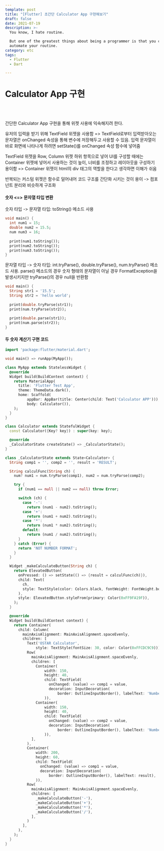 ```yaml
---
template: post
title: "[Flutter] 초간단 Calculator App 구현해보기"
draft: false
date: 2021-07-19
description: >-
  You know, I hate routine.

  But one of the greatest things about being a programmer is that you can
  automate your routine.
category: etc
tags:
  - Flutter
  - Dart

---
```




# Calculator App 구현

<br/>

<br/>

간단한 Calculator App 구현을 통해 위젯 사용에 익숙해지려 한다.

유저의 입력을 받기 위해 TextField 위젯을 사용함 => TextField로부터 입력받아오는 문자열은 onChanged 속성을 통해 변수에 저장해두고 사용할 수 있음. 입력 문자열이 바로 화면에 나타나게 하려면 setState()를 onChanged 속성 함수에 넣어줌

TextField 위젯을 Row, Column 위젯 하위 항목으로 넣어 UI를 구성할 때에는 Container 위젯에 넣어서 사용하는 것이 높이, 너비를 조정하고 레이아웃을 구성하기 용이함 => Container 위젯이 html의 div 태그의 역할을 한다고 생각하면 이해가 쉬움

반복되는 커스텀 위젯은 함수로 덜어내어 코드 구조를 간단화 시키는 것이 용이 -> 컴포넌트 분리와 비슷하게 구조화



#### **숫자 <=> 문자열 타입 변환**

숫자 타입 -> 문자열 타입: toString() 메소드 사용

```dart
void main() {
  int num1 = 15;
  double num2 = 15.5;
  num num3 = 16;
  
  print(num1.toString());
  print(num2.toString());
  print(num3.toString());
}
```

문자열 타입 -> 숫자 타입: int.tryParse(), double.tryParse(), num.tryParse() 메소드 사용. parse() 메소드의 경우 숫자 형태의 문자열이 아닐 경우 FormatException을 발생시키지만 tryParse()의 경우 null을 반환함

```dart
void main() {
  String str1 = '15.5';
  String str2 = 'hello world';
  
  print(double.tryParse(str1));
  print(num.tryParse(str2));
  
  print(double.parse(str1));
  print(num.parse(str2));
}
```



#### **두 숫자 계산기 구현 코드**

```dart
import 'package:flutter/material.dart';

void main() => runApp(MyApp());

class MyApp extends StatelessWidget {
  @override
  Widget build(BuildContext context) {
    return MaterialApp(
      title: 'Flutter Test App',
      theme: ThemeData.dark(),
      home: Scaffold(
          appBar: AppBar(title: Center(child: Text('Calculator APP'))),
          body: Calculator()),
    );
  }
}

class Calculator extends StatefulWidget {
  const Calculator({Key? key}) : super(key: key);

  @override
  _CalculatorState createState() => _CalculatorState();
}

class _CalculatorState extends State<Calculator> {
  String comp1 = '', comp2 = '', result = 'RESULT';

  String calculFunc(String ch) {
    num? num1 = num.tryParse(comp1), num2 = num.tryParse(comp2);

    try {
      if (num1 == null || num2 == null) throw Error;

      switch (ch) {
        case '-':
          return (num1 - num2).toString();
        case '+':
          return (num1 + num2).toString();
        case '*':
          return (num1 * num2).toString();
        default:
          return (num1 / num2).toString();
      }
    } catch (Error) {
      return 'NOT NUMBER FORMAT';
    }
  }

  Widget _makeCalculateButton(String ch) {
    return ElevatedButton(
      onPressed: () => setState(() => {result = calculFunc(ch)}),
      child: Text(
        ch,
        style: TextStyle(color: Colors.black, fontWeight: FontWeight.bold),
      ),
      style: ElevatedButton.styleFrom(primary: Color(0xFF9FA19F)),
    );
  }

  @override
  Widget build(BuildContext context) {
    return Container(
      child: Column(
        mainAxisAlignment: MainAxisAlignment.spaceEvenly,
        children: [
          Text('OSTAR Calculator',
              style: TextStyle(fontSize: 30, color: Color(0xFFCDC9C9))),
          Row(
            mainAxisAlignment: MainAxisAlignment.spaceEvenly,
            children: [
              Container(
                  width: 150,
                  height: 40,
                  child: TextField(
                    onChanged: (value) => comp1 = value,
                    decoration: InputDecoration(
                        border: OutlineInputBorder(), labelText: 'Number'),
                  )),
              Container(
                  width: 150,
                  height: 40,
                  child: TextField(
                    onChanged: (value) => comp2 = value,
                    decoration: InputDecoration(
                        border: OutlineInputBorder(), labelText: 'Number'),
                  )),
            ],
          ),
          Container(
              width: 200,
              height: 60,
              child: TextField(
                onChanged: (value) => comp1 = value,
                decoration: InputDecoration(
                    border: OutlineInputBorder(), labelText: result),
              )),
          Row(
            mainAxisAlignment: MainAxisAlignment.spaceEvenly,
            children: [
              _makeCalculateButton('-'),
              _makeCalculateButton('+'),
              _makeCalculateButton('*'),
              _makeCalculateButton('/'),
            ],
          )
        ],
      ),
    );
  }
}

```

<br/>

<br/>

<br/>

